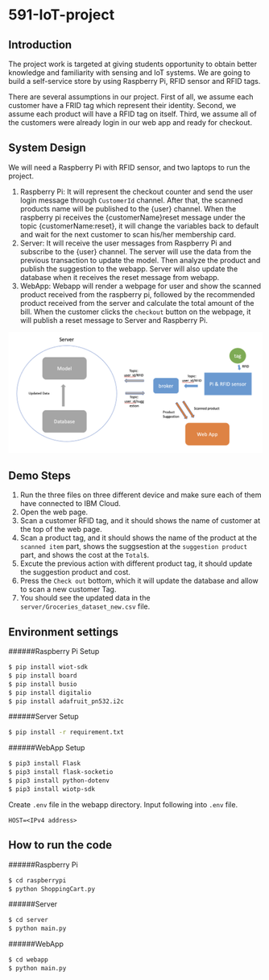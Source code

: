 # 591-IoT-project

## Introduction
The project work is targeted at giving students opportunity to obtain better knowledge and familiarity with sensing and IoT systems. We are going to build a self-service store by using Raspberry Pi, RFID sensor and RFID tags. 

There are several assumptions in our project. First of all, we assume each customer have a FRID tag which represent their identity. Second, we assume each product will have a RFID tag on itself. Third, we assume all of the customers were already login in our web app and ready for checkout.

## System Design
We will need a Raspberry Pi with RFID sensor, and two laptops to run the project.
1. Raspberry Pi: It will represent the checkout counter and send the user login message through `CustomerId` channel. After that, the scanned products name will be published to the {user} channel. When the raspberry pi receives the {customerName}reset message under the topic {customerName:reset}, it will change the variables back to default and wait for the next customer to scan his/her membership card.
2. Server: It will receive the user messages from Raspberry Pi and subscribe to the {user} channel. The server will use the data from the previous transaction to update the model. Then analyze the product and publish the suggestion to the webapp. Server will also update the database when it receives the reset message from webapp.
3. WebApp: Webapp will render a webpage for user and show the scanned product received from the raspberry pi, followed by the recommended product received from the server and calculate the total amount of the bill. When the customer clicks the `checkout` button on the webpage, it will publish a reset message to Server and Raspberry Pi.

![image](https://github.com/alex308248/591-IoT-project/blob/main/systemdiagram.png)

## Demo Steps
1. Run the three files on three different device and make sure each of them have connected to IBM Cloud.
2. Open the web page.
3. Scan a customer RFID tag, and it should shows the name of customer at the top of the web page. 
4. Scan a product tag, and it should shows the name of the product at the `scanned item` part, shows the suggsestion at the `suggestion product` part, and shows the cost at the `Total$`.
5. Excute the previous action with different product tag, it should update the suggestion product and cost.
6. Press the `Check out` bottom, which it will update the database and allow to scan a new customer Tag.
7. You should see the updated data in the `server/Groceries_dataset_new.csv` file.

## Environment settings
######Raspberry Pi Setup
```sh
$ pip install wiot-sdk
$ pip install board
$ pip install busio
$ pip install digitalio
$ pip install adafruit_pn532.i2c
```

######Server Setup
```sh
$ pip install -r requirement.txt
```

######WebApp Setup
```sh
$ pip3 install Flask
$ pip3 install flask-socketio
$ pip3 install python-dotenv
$ pip3 install wiotp-sdk
```
Create `.env` file in the webapp directory. Input following into `.env` file.
```
HOST=<IPv4 address>
```

## How to run the code

######Raspberry Pi
```sh
$ cd raspberrypi
$ python ShoppingCart.py
```

######Server
```sh
$ cd server
$ python main.py
```

######WebApp
```sh
$ cd webapp
$ python main.py
```

